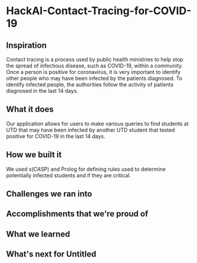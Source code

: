 # HackAI-Contact-Tracing-for-COVID-19

## Inspiration
Contact tracing is a process used by public health ministries to help stop the spread of infectious disease, such as COVID-19, within a community. Once a person is positive for coronavirus, it is very important to identify other people who may have been infected by the patients diagnosed. To identify infected people, the authorities follow the activity of patients diagnosed in the last 14 days. 

## What it does
Our application allows for users to make various queries to find students at UTD that may have been infected by another UTD student that tested positive for COVID-19 in the last 14 days. 

## How we built it
We used s(CASP) and Prolog for defining rules used to determine potentially infected students and if they are critical. 

## Challenges we ran into

## Accomplishments that we're proud of

## What we learned

## What's next for Untitled
